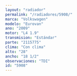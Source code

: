 ```yaml
---
layout: "radiador"
permalink: "/radiadores/5908/"
marca: "Volkswagen"
modelo: "Eurovan"
ano: "2009"
motor: "L4 1.9"
transmision: "Estándar"
parte: "2115775"
clima: "Con clima"
alto: "28"
ancho: "18 1/2"
observaciones: "TDI"
id: "5908"
---
```


